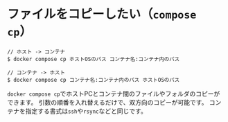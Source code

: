 # ファイルをコピーしたい（`compose cp`）

```console
// ホスト -> コンテナ
$ docker compose cp ホストOSのパス コンテナ名:コンテナ内のパス

// コンテナ -> ホスト
$ docker compose cp コンテナ名:コンテナ内のパス ホストOSのパス
```

`docker compose cp`でホストPCとコンテナ間のファイルやフォルダのコピーができます。
引数の順番を入れ替えるだけで、双方向のコピーが可能です。
コンテナを指定する書式は`ssh`や`rsync`などと同じです。
